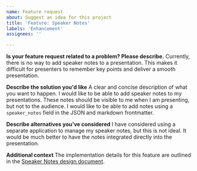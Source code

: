 ```yaml
---
name: Feature request
about: Suggest an idea for this project
title: 'Feature: Speaker Notes'
labels: 'Enhancement'
assignees: ''

---
```


**Is your feature request related to a problem? Please describe.**
Currently, there is no way to add speaker notes to a presentation. This makes it difficult for presenters to remember key points and deliver a smooth presentation.

**Describe the solution you'd like**
A clear and concise description of what you want to happen.
I would like to be able to add speaker notes to my presentations. These notes should be visible to me when I am presenting, but not to the audience. I would like to be able to add notes using a `speaker_notes` field in the JSON and markdown frontmatter.

**Describe alternatives you've considered**
I have considered using a separate application to manage my speaker notes, but this is not ideal. It would be much better to have the notes integrated directly into the presentation.

**Additional context**
The implementation details for this feature are outlined in the [Speaker Notes design document](docs/Features/Speaker_Notes.md).

